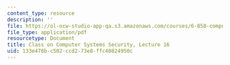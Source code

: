 ```yaml
---
content_type: resource
description: ''
file: https://ol-ocw-studio-app-qa.s3.amazonaws.com/courses/6-858-computer-systems-security-fall-2014/133e478bc502ccd273e8ffc40824950c_MIT6_858F14_lec16.pdf
file_type: application/pdf
resourcetype: Document
title: Class on Computer Systems Security, Lecture 16
uid: 133e478b-c502-ccd2-73e8-ffc40824950c
---
```


